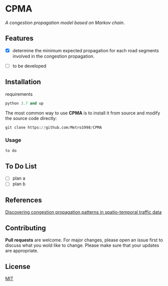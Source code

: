 # CPMA
 _A congestion propagation model based on Markov chain._

## Features


- [x] determine the minimum expected propagation for each road segments involved in the congestion propagation.
- [ ] to be developed


## Installation
requirements
```python
python 3.7 and up
```


The most common way to use  **CPMA**  is to install it from source and modify the source code directly:

```python
git clone https://github.com/Metro1998/CPMA
```
### Usage


```python
to do
```

## To Do List
- [ ] plan a
- [ ] plan b

## References
[Discovering congestion propagation patterns in spatio-temporal traffic data](https://ieeexplore.ieee.org/document/7511741)

## Contributing
__Pull requests__ are welcome.
For major changes, please open an issue first to discuss what you wold like to change.
Please make sure that your updates are appropriate.

## License 
[MIT](https://choosealicense.com/license/mit/)




